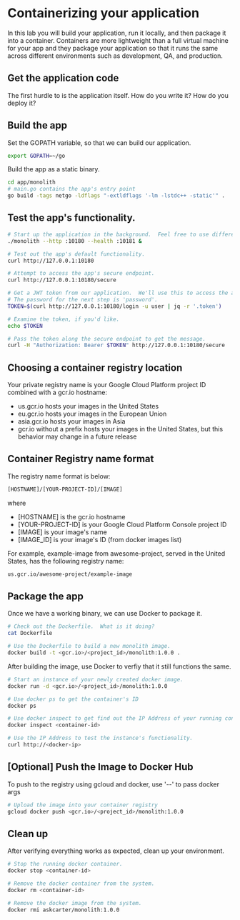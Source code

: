 # Containerizing your application

In this lab you will build your application, run it locally, and then package it into a container. Containers are more lightweight than a full virtual machine for your app and they package your application so that it runs the same across different environments such as development, QA, and production.

## Get the application code

The first hurdle to is the application itself.  How do you write it?  How do you deploy it?

## Build the app

Set the GOPATH variable, so that we can build our application.
```bash
export GOPATH=~/go
```

Build the app as a static binary.
```bash
cd app/monolith
# main.go contains the app's entry point
go build -tags netgo -ldflags "-extldflags '-lm -lstdc++ -static'" .
```

## Test the app's functionality.
```bash
# Start up the application in the background.  Feel free to use different ports, if necessary.
./monolith --http :10180 --health :10181 &

# Test out the app's default functionality.
curl http://127.0.0.1:10180

# Attempt to access the app's secure endpoint.
curl http://127.0.0.1:10180/secure

# Get a JWT token from our application.  We'll use this to access the app's secure endpoint.
# The password for the next step is 'password'.
TOKEN=$(curl http://127.0.0.1:10180/login -u user | jq -r '.token')

# Examine the token, if you'd like.
echo $TOKEN

# Pass the token along the secure endpoint to get the message.
curl -H "Authorization: Bearer $TOKEN" http://127.0.0.1:10180/secure
```

## Choosing a container registry location

Your private registry name is your Google Cloud Platform project ID combined with a gcr.io hostname:

 - us.gcr.io hosts your images in the United States
 - eu.gcr.io hosts your images in the European Union
 - asia.gcr.io hosts your images in Asia
 - gcr.io without a prefix hosts your images in the United States, but this behavior may change in a future release


## Container Registry name format
The registry name format is below:

```bash
[HOSTNAME]/[YOUR-PROJECT-ID]/[IMAGE]
```

where

 - [HOSTNAME] is the gcr.io hostname
 - [YOUR-PROJECT-ID] is your Google Cloud Platform Console project ID
 - [IMAGE] is your image's name
 - [IMAGE_ID] is your image's ID (from docker images list)

For example, example-image from awesome-project, served in the United States, has the following registry name:
```bash
us.gcr.io/awesome-project/example-image
```


## Package the app
Once we have a working binary, we can use Docker to package it. 
```bash
# Check out the Dockerfile.  What is it doing?
cat Dockerfile

# Use the Dockerfile to build a new monolith image.
docker build -t <gcr.io>/<project_id>/monolith:1.0.0 .
```

After building the image, use Docker to verfiy that it still functions the same.
```bash
# Start an instance of your newly created docker image.
docker run -d <gcr.io>/<project_id>/monolith:1.0.0

# Use docker ps to get the container's ID
docker ps

# Use docker inspect to get find out the IP Address of your running container image.
docker inspect <container-id>

# Use the IP Address to test the instance's functionality.
curl http://<docker-ip>
```

## [Optional] Push the Image to Docker Hub
To push to the registry using gcloud and docker, use '--' to pass docker args
```bash
# Upload the image into your container registry
gcloud docker push <gcr.io>/<project_id>/monolith:1.0.0
```

## Clean up
After verifying everything works as expected, clean up your environment.
```bash
# Stop the running docker container.
docker stop <container-id>

# Remove the docker container from the system.
docker rm <container-id>

# Remove the docker image from the system.
docker rmi askcarter/monolith:1.0.0
```

